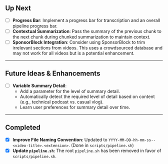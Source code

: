 ## Up Next

- [ ] **Progress Bar**: Implement a progress bar for transcription and an overall pipeline progress bar.
- [ ] **Contextual Summarization**: Pass the summary of the previous chunk to the next chunk during chunked summarization to maintain context.
- [ ] **SponsorBlock Integration**: Consider using SponsorBlock to trim irrelevant sections from videos. This uses a crowdsourced database and may not work for all videos but is a potential enhancement.

---

## Future Ideas & Enhancements

- [ ] **Variable Summary Detail**: 
  - Add a parameter for the level of summary detail.
  - Automatically detect the required level of detail based on content (e.g., technical podcast vs. casual vlog).
  - Learn user preferences for summary detail over time.

---

## Completed

- [x] **Improve File Naming Convention**: Updated to `YYYY-MM-DD-hh-mm-ss--<video-title>.<extension>`. (Done in `scripts/pipeline.sh`)
- [x] **Update `pipeline.sh`**: The root `pipeline.sh` has been removed in favor of `scripts/pipeline.sh`.
